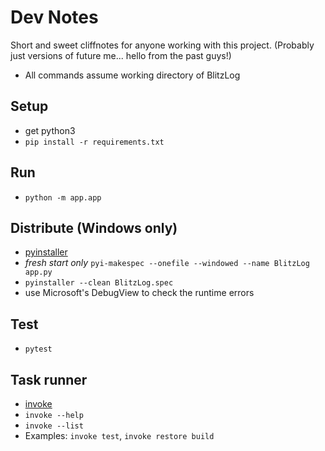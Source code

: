 # Dev Notes
Short and sweet cliffnotes for anyone working with this project. (Probably just versions of future me... hello from the past guys!)
* All commands assume working directory of BlitzLog

## Setup
* get python3
* `pip install -r requirements.txt`

## Run
* `python -m app.app`

## Distribute (Windows only)
* [pyinstaller](https://pyinstaller.org/en/stable/)
* *fresh start only* `pyi-makespec --onefile --windowed --name BlitzLog app.py`
* `pyinstaller --clean BlitzLog.spec`
* use Microsoft's DebugView to check the runtime errors

## Test
* `pytest`

## Task runner
* [invoke](https://www.pyinvoke.org/)
* `invoke --help`
* `invoke --list`
* Examples: `invoke test`, `invoke restore build`
